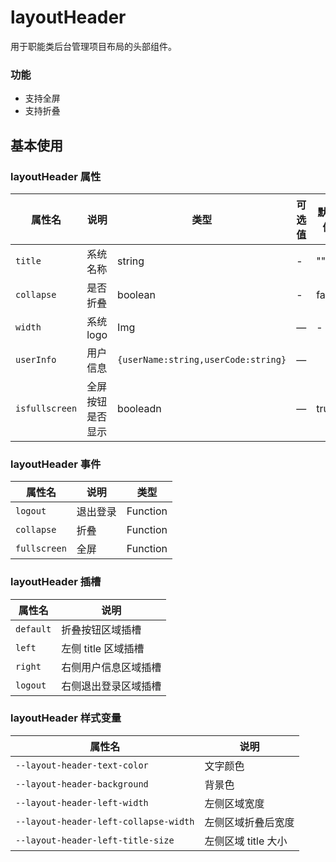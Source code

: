 <!--
 * @Author: weichunpei
 * @Date: 2023-10-20 09:30:23
 * @LastEditors: weichunpei
 * @LastEditTime: 2023-11-29 14:39:56
 * @Description: layoutHeader 组件
-->

# layoutHeader

用于职能类后台管理项目布局的头部组件。

### 功能

- 支持全屏
- 支持折叠

## 基本使用

<demo src="./basic.vue"></demo>

### layoutHeader 属性

| 属性名         | 说明             | 类型                                | 可选值 | 默认值 | 备注 |
| -------------- | ---------------- | ----------------------------------- | ------ | ------ | ---- |
| `title`        | 系统名称         | string                              | -      | ""     |      |
| `collapse`     | 是否折叠         | boolean                             | -      | false  |      |
| `width`        | 系统 logo        | Img                                 | —      | -      |      |
| `userInfo`     | 用户信息         | `{userName:string,userCode:string}` | —      |        |
| `isfullscreen` | 全屏按钮是否显示 | booleadn                            | —      | true   |

### layoutHeader 事件

| 属性名       | 说明     | 类型     |
| ------------ | -------- | -------- |
| `logout`     | 退出登录 | Function |
| `collapse`   | 折叠     | Function |
| `fullscreen` | 全屏     | Function |

### layoutHeader 插槽

| 属性名    | 说明                 |
| --------- | -------------------- |
| `default` | 折叠按钮区域插槽     |
| `left`    | 左侧 title 区域插槽  |
| `right`   | 右侧用户信息区域插槽 |
| `logout`  | 右侧退出登录区域插槽 |

### layoutHeader 样式变量

| 属性名                                | 说明                |
| ------------------------------------- | ------------------- |
| `--layout-header-text-color`          | 文字颜色            |
| `--layout-header-background`          | 背景色              |
| `--layout-header-left-width`          | 左侧区域宽度        |
| `--layout-header-left-collapse-width` | 左侧区域折叠后宽度  |
| `--layout-header-left-title-size`     | 左侧区域 title 大小 |
